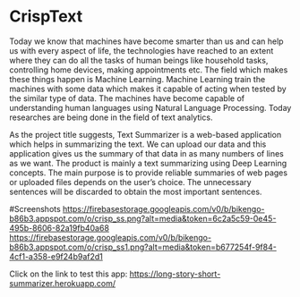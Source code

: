 # CrispText
Today we know that machines have become smarter than us and can help us with every aspect of life, the technologies have reached to an extent where they can do all the tasks of human beings like household tasks, controlling home devices, making appointments etc. The field which makes these things happen is Machine Learning. Machine Learning train the machines with some data which makes it capable of acting when tested by the similar type of data. The machines have become capable of understanding human languages using Natural Language Processing. Today researches are being done in the field of text analytics.

As the project title suggests, Text Summarizer is a web-based application which helps in summarizing the text. We can upload our data and this application gives us the summary of that data in as many numbers of lines as we want. The product is mainly a text summarizing using Deep Learning concepts. The main purpose is to provide reliable summaries of web pages or uploaded files depends on the user’s choice. The unnecessary sentences will be discarded to obtain the most important sentences.

#Screenshots
https://firebasestorage.googleapis.com/v0/b/bikengo-b86b3.appspot.com/o/crisp_ss.png?alt=media&token=6c2a5c59-0e45-495b-8606-82a19fb40a68
<br>
https://firebasestorage.googleapis.com/v0/b/bikengo-b86b3.appspot.com/o/crisp_ss1.png?alt=media&token=b677254f-9f84-4cf1-a358-e9f24b9af2d1

Click on the link to test this app: https://long-story-short-summarizer.herokuapp.com/
